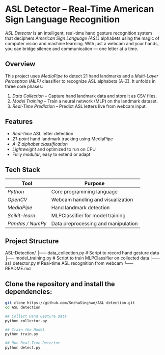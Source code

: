 # ASL Detector – Real-Time American Sign Language Recognition

*ASL Detector* is an intelligent, real-time hand gesture recognition system that deciphers *American Sign Language (ASL)* alphabets using the magic of computer vision and machine learning. With just a webcam and your hands, you can bridge silence and communication — one letter at a time.

## Overview

This project uses *MediaPipe* to detect 21 hand landmarks and a *Multi-Layer Perceptron (MLP)* classifier to recognize ASL alphabets (A–Z). It unfolds in three core phases:

1. *Data Collection* – Capture hand landmark data and store it as CSV files.
2. *Model Training* – Train a neural network (MLP) on the landmark dataset.
3. *Real-Time Prediction* – Predict ASL letters live from webcam input.

## Features

- *Real-time* ASL letter detection  
- *21-point* hand landmark tracking using MediaPipe  
- *A–Z alphabet classification*  
- *Lightweight* and optimized to run on CPU  
- Fully *modular*, easy to extend or adapt  

## Tech Stack
| Tool                            | Purpose                                                |                      
|------------------------ |-----------------------------------------  |
| *Python*                 | Core programming language              |
| *OpenCV*               | Webcam handling and visualization    |
| *MediaPipe*           | Hand landmark detection                    |
| *Scikit-learn*          | MLPClassifier for model training          |
| *Pandas / NumPy* | Data preprocessing and manipulation |

## Project Structure

ASL-Detection/
├── data_collection.py # Script to record hand gesture data
├── model_training.py # Script to train MLPClassifier on collected data
├── asl_detector.py # Real-time ASL recognition from webcam
└── README.md 

## Clone the repository and install the dependencies:

```bash
git clone https://github.com/SnehaSinghwe/ASL detection.git
cd ASL detection

## Collect Hand Gesture Data
python collector.py

## Train the Model
python train.py

## Run Real-Time Detector
python detect.py
